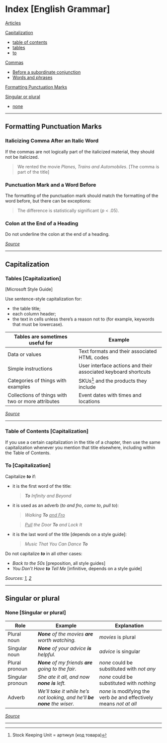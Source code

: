 # Index \[English Grammar\]

[Articles](./Articles.md)


[Capitalization](#capitalization)
- [table of contents](#table-of-contents-capitalization)
- [tables](#tables-capitalization)
- [to](#to-capitalization)

[Commas](#commas)
- [Before a subordinate conjunction](#before-a-subordinate-conjunction-commas)
- [Words and phrases](#words-and-phrases-commas)


[Formatting Punctuation Marks](#formatting-punctuation-marks)

[Singular or plural](#singular-or-plural)
- [none](#none-singular-or-plural)

***

## Formatting Punctuation Marks

### Italicizing Comma After an Italic Word

If the commas are not logically part of the italicized material, they should not be italicized.

> We rented the movie *Planes, Trains and Automobiles*. \[The comma is part of the title\]

### Punctuation Mark and a Word Before

The formatting of the punctuation mark should match the formatting of the word before, but there can be exceptions:

> The difference is statistically significant (*p* < .05).

### Colon at the End of a Heading

Do not underline the colon at the end of a heading.

[*Source*](https://iconlogic.blogs.com/weblog/2011/04/writing-grammar-do-i-italicize-the-comma-after-an-italic-word.html)

***

## Capitalization

### Tables \[Capitalization\]

\[Microsoft Style Guide\]

Use sentence-style capitalization for:
- the table title;
- each column header;
- the text in cells unless there’s a reason not to (for example, keywords that must be lowercase).

| Tables are sometimes useful for	| Example |
|---------------------------------|---------|
| Data or values | Text formats and their associated HTML codes |
| Simple instructions | User interface actions and their associated keyboard shortcuts |
| Categories of things with examples | SKUs[^SKU] and the products they include |
| Collections of things with two or more attributes | Event dates with times and locations |

[^SKU]: Stock Keeping Unit = артикул (код товара)

[*Source*](https://learn.microsoft.com/en-us/style-guide/scannable-content/tables)

***

### Table of Contents \[Capitalization\]

If you use a certain capitalization in the title of a chapter, then use the same capitalization whenever you mention that title elsewhere, including within the Table of Contents.

### To \[Capitalization\]

Capitalize ***to*** if:
- it is the first word of the title:
  > ***To** Infinity and Beyond*
- it is used as an adverb (*to and fro*, *come to*, *pull to*):
  > *Walking **To** <ins>and Fro</ins>*
  
  > *<ins>Pull</ins> the Door **To** and Lock It*

- it is the last word of the title \[depends on a style guide\]:
  > *Music That You Can Dance **To***

Do not capitalize ***to*** in all other cases:
- *Back *to* the 50s* \[preposition, all style guides\]
- *You Don’t Have **to** Tell Me* \[infinitive, depends on a style guide\]

*Sources: [1](https://writing.stackexchange.com/questions/61942/should-the-table-of-contents-be-title-case),
[2](https://titlecaseconverter.com/blog/is-to-capitalized)*

***

## Singular or plural

### None \[Singular or plural\]

| Role | Example | Explanation |
|------|---------|-------------|
| Plural noun | ***None** of the movies **are** worth watching.* | *movies* is plural |
| Singular noun | ***None** of your advice **is** helpful.* | *advice* is singular |
| Plural pronoun | ***None** of my friends **are** going to the fair.* | *none* could be substituted with *not any* |
| Singular pronoun | *She ate it all, and now **none is** left.* | *none* could be substituted with *nothing* |
| Adverb | *We’ll take it while he’s not looking, and he’ll **be none** the wiser.* | *none* is modifying the verb *be* and effectively means *not at all* |

[*Source*](https://www.masterclass.com/articles/is-none-singular-or-plural)

***
